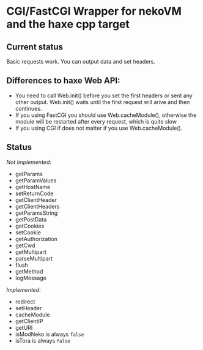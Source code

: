 CGI/FastCGI Wrapper for nekoVM and the haxe cpp target
======================================================

Current status
--------------
Basic requests work. You can output data and set headers.

Differences to haxe Web API:
----------------------------
* You need to call Web.init() before you set the first headers or sent any other output. Web.init() waits until the first request will arive and then continues.
* If you using FastCGI you should use Web.cacheModule(), otherwise the module will be restarted after every request, which is quite slow
* If you using CGI if does not matter if you use Web.cacheModule().

Status
------

*Not Implemented*:

* getParams
* getParamValues
* getHostName
* setReturnCode
* getClientHeader
* getClientHeaders
* getParamsString
* getPostData
* getCookies
* setCookie
* getAuthorization
* getCwd
* getMultipart
* parseMultipart
* flush
* getMethod
* logMessage

*Implemented*:

* redirect
* setHeader
* cacheModule
* getClientIP
* getURI
* isModNeko is always `false`
* isTora is always `false`


